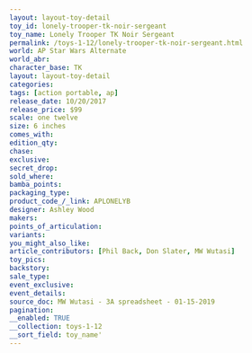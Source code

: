 ```yaml
---
layout: layout-toy-detail 
toy_id: lonely-trooper-tk-noir-sergeant
toy_name: Lonely Trooper TK Noir Sergeant
permalink: /toys-1-12/lonely-trooper-tk-noir-sergeant.html
world: AP Star Wars Alternate
world_abr: 
character_base: TK
layout: layout-toy-detail
categories: 
tags: [action portable, ap] 
release_date: 10/20/2017
release_price: $99 
scale: one twelve
size: 6 inches
comes_with: 
edition_qty: 
chase: 
exclusive: 
secret_drop: 
sold_where: 
bamba_points: 
packaging_type: 
product_code_/_link: APLONELYB
designer: Ashley Wood
makers: 
points_of_articulation: 
variants: 
you_might_also_like: 
article_contributors: [Phil Back, Don Slater, MW Wutasi]
toy_pics: 
backstory: 
sale_type: 
event_exclusive: 
event_details: 
source_doc: MW Wutasi - 3A spreadsheet - 01-15-2019
pagination: 
__enabled: TRUE
__collection: toys-1-12
__sort_field: toy_name'
---
```

